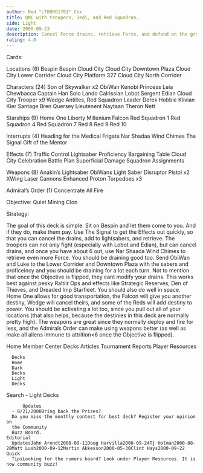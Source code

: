 ```yaml
---
author: Ned "LTBORG1701" Cox
title: QMC with troopers, Jedi, and Red Squadron.
side: Light
date: 2000-09-23
description: Cancel Force drains, retrieve Force, and defend on the ground and space.  Pretty simple right?
rating: 4.0
---
```

Cards: 

Locations (6)
Bespin
Bespin Cloud City
Cloud City Downtown Plaza
Cloud City Lower Corrider
Cloud City Platform 327
Cloud City North Corrider

Characters (24)
Son of Skywalker x2
ObiWan Kenobi
Princess Leia
Chewbacca
Captain Han Solo
Lando Calrissian
Lobot
Sergent Edian
Cloud City Trooper x9
Wedge Antilles, Red Squadron Leader
Derek Hobbie Klivian
Kier Santage
Bren Quersey
Lieutenent Naytaan
Theron Nett

Starships (9)
Home One
Liberty
Millenium Falcon
Red Squadron 1
Red Squadron 4
Red Squadron 7
Red 8
Red 9
Red 10

Interrupts (4)
Heading for the Medical Frigate
Nar Shadaa Wind Chimes
The Signal
Gift of the Mentor

Effects (7)
Traffic Control
Lightsaber Proficiency
Bargaining Table
Cloud City Celebration
Battle Plan
Superficial Damage
Squadron Assignments

Weapons (8)
Anakin’s Lightsaber
ObiWans Light Saber
Disruptor Pistol x2
XWing Laser Cannons
Enhanced Proton Torpedoes x3

Admiral’s Order (1)
Concentrate All Fire

Objective:
Quiet Mining Clon 

Strategy: 

The goal of this deck is simple.	Sit on Bespin and let them come to you.  And if they do, make them pay.  Use The Signal to get the Effects out quickly, so that you can cancel the drains, add to lightsabers, and retrieve.  The troopers can not only fight (especially with Lobot and Edian), but can cancel drains, and once you have about 6 out, use Nar Shaada Wind Chimes to retrieve even more Force.	You should be draining good too.  Send ObiWan and Luke to the Lower Corrider and Downtown Plaza with the sabers and proficeincy and you should be draining for a lot each turn.  Not to mention that once the Objective is flipped, they cant modify your drains.  This works best against pesky Raltiir Ops and effects like Strategic Reserves, Den of Thieves, and Dreaded Imp Starfleet.
You should also do well in space.  Home One allows for good transportation, the Falcon will give you another destiny, Wedge will cancel theirs, and some of the Reds will add destiny to power.  You should be activating a lot too, since you pull out all of your locations (that also helps, because the destinies in this deck are normally pretty high).  The weapons are great since they normally deploy and fire for less, and the Admirals Order can make using weapons better (as well as make all aliens immune to attrition<6 once the Objective is flipped).






 Home
		  Member
		  Center
		  Decks
		  Articles
		  Tournament
		  Reports
		  Player
		  Resources

	  Decks
      Home
      Dark
      Decks
      Light
      Decks

 Search
			  - Light
			  Decks





		  Updates
      - 8/21/2000Bring back the Prizes?
      Do you miss the monthly contest for best deck? Register your opinion on
      the Community
      Buzz Board.
    Editorial
      UpdatesJohn Arendt2000-09-11Doug Harvilla2000-09-24Tj Holman2000-08-28Matt Lush2000-09-12Martin Akkesson2000-05-30Clint Hays2000-09-22 Quick
      TipsLooking for the rumors board? Look under Player Resources. It is now community buzz!


